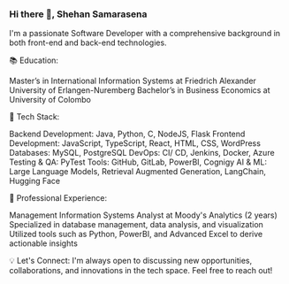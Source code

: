 ### Hi there 👋, Shehan Samarasena

I'm a passionate Software Developer with a comprehensive background in both front-end and back-end technologies. 

📚 Education:

Master’s in International Information Systems at Friedrich Alexander University of Erlangen-Nuremberg
Bachelor’s in Business Economics at University of Colombo

🔧 Tech Stack:

Backend Development: Java, Python, C, NodeJS, Flask
Frontend Development: JavaScript, TypeScript, React, HTML, CSS, WordPress
Databases: MySQL, PostgreSQL
DevOps: CI/ CD, Jenkins, Docker, Azure
Testing & QA: PyTest
Tools: GitHub, GitLab, PowerBI, Cognigy
AI & ML: Large Language Models, Retrieval Augmented Generation, LangChain, Hugging Face

💼 Professional Experience:

Management Information Systems Analyst at Moody's Analytics (2 years)
Specialized in database management, data analysis, and visualization
Utilized tools such as Python, PowerBI, and Advanced Excel to derive actionable insights


💡 Let's Connect:
I'm always open to discussing new opportunities, collaborations, and innovations in the tech space. Feel free to reach out!










